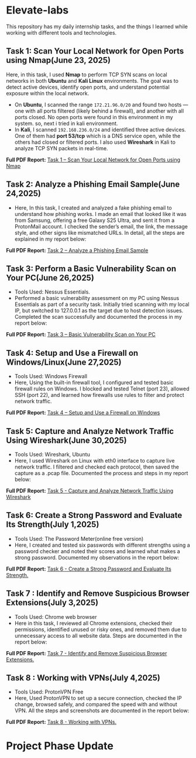 # Elevate-labs 
This repository has my daily internship tasks, and the things I learned while working with different tools and technologies.

## Task 1: Scan Your Local Network for Open Ports using Nmap(June 23, 2025)

Here, in this task, I used **Nmap** to perform TCP SYN scans on local networks in both **Ubuntu** and **Kali Linux** environments. The goal was to detect active devices, identify open ports, and understand potential exposure within the local network.

- On **Ubuntu**, I scanned the range `172.21.96.0/20` and found two hosts — one with all ports filtered (likely behind a firewall), and another with all ports closed. No open ports were found in this environment in my system. so, next i tried in kali environment. 
- In **Kali**, I scanned `192.168.236.0/24` and identified three active devices. One of them had **port 53/tcp** which is a DNS service open, while the others had closed or filtered ports. I also used **Wireshark** in Kali to analyze TCP SYN packets in real-time.

**Full PDF Report:**   [Task 1 – Scan Your Local Network for Open Ports using Nmap](https://drive.google.com/file/d/1h5wdvuC0LHkDTtCtPq6SNmOMwi7hfAGj/view?usp=drive_link)



## Task 2: Analyze a Phishing Email Sample(June 24,2025)

- Here, In this task, I created and analyzed a fake phishing email to understand how phishing works. I made an email that looked like it was from Samsung, offering a free Galaxy S25 Ultra, and sent it from a ProtonMail account. I checked the sender’s email, the link, the message style, and other signs like mismatched URLs. In detail, all the steps are explained in my report below:

**Full PDF Report:** [Task 2 – Analyze a Phishing Email Sample](https://drive.google.com/file/d/1BjkDddR35UxW_TMu2qXHVvyDR-sTWcwY/view?usp=drive_link)



## Task 3: Perform a Basic Vulnerability Scan on Your PC(June 26,2025)

- Tools Used: Nessus Essentials.
- Performed a basic vulnerability assessment on my PC using Nessus Essentials as part of a security task. Initially tried scanning with my local IP, but switched to 127.0.0.1 as the target due to host detection issues. Completed the scan successfully and documented the process in my report below:

**Full PDF Report:** [Task 3 – Basic Vulnerability Scan on Your PC](https://drive.google.com/file/d/1GfRq07h8Qat43qQwDu4273-9ED8zZf-2/view?usp=drive_link)



## Task 4: Setup and Use a Firewall on Windows/Linux(June 27,2025)

- Tools Used: Windows Firewall
- Here, Using the built-in firewall tool, I configured and tested basic firewall rules on Windows. I blocked and tested Telnet (port 23), allowed SSH (port 22), and learned how firewalls use rules to filter and protect network traffic.
  
**Full PDF Report:** [Task 4 – Setup and Use a Firewall on Windows](https://drive.google.com/file/d/1ft3oHd8X5TEy0Pu_FHUGkCXojiM8ky-u/view?usp=drive_link)



## Task 5: Capture and Analyze Network Traffic Using Wireshark(June 30,2025)

- Tools Used: Wireshark, Ubuntu
- Here, I used Wireshark on Linux with eth0 interface to capture live network traffic. I filtered and checked each protocol, then saved the capture as a .pcap file. Documented the process and steps in my report below:
  
**Full PDF Report:** [Task 5 - Capture and Analyze Network Traffic Using Wireshark](https://drive.google.com/file/d/1juZs5HNmOXO0wdBK9F6GQrJWHBUSmSCV/view?usp=drive_link)



## Task 6: Create a Strong Password and Evaluate Its Strength(July 1,2025)

- Tools Used: The Password Meter(online free version)
- Here, I created and tested six passwords with different strengths using a password checker and noted their scores and learned what makes a strong password. Documented my observations in the report below:
  
**Full PDF Report:** [Task 6 - Create a Strong Password and Evaluate Its Strength.](https://drive.google.com/file/d/1lG6Qq_v4etKQUYWPJJIla4Pl8lF1f1wW/view?usp=drive_link)



## Task 7 : Identify and Remove Suspicious Browser Extensions(July 3,2025) 

- Tools Used: Chrome web browser
- Here in this task, I reviewed all Chrome extensions, checked their permissions, identified unused or risky ones, and removed them due to unnecessary access to all website data. Steps are documented in the report below:
  
**Full PDF Report:** [Task 7 - Identify and Remove Suspicious Browser Extensions.](https://drive.google.com/file/d/1l7QqZlvL_3h3cXbENcD7Fq1I0BXhsMsM/view?usp=drive_link)



## Task 8 : Working with VPNs(July 4,2025) 

- Tools Used: ProtonVPN Free
- Here, Used ProtonVPN to set up a secure connection, checked the IP change, browsed safely, and compared the speed with and without VPN. All the steps and screenshots are documented in the report below:
  
**Full PDF Report:** [Task 8 - Working with VPNs.](https://drive.google.com/file/d/1l7QqZlvL_3h3cXbENcD7Fq1I0BXhsMsM/view?usp=drive_link)



# Project Phase Update



